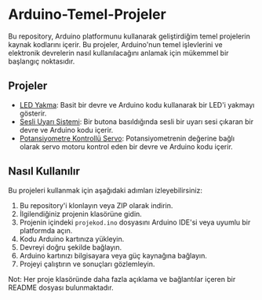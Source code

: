 # Arduino-Temel-Projeler

Bu repository, Arduino platformunu kullanarak geliştirdiğim temel projelerin kaynak kodlarını içerir. Bu projeler, Arduino'nun temel işlevlerini ve elektronik devrelerin nasıl kullanılacağını anlamak için mükemmel bir başlangıç noktasıdır.

## Projeler

- [LED Yakma](https://github.com/kullaniciadi/proje1): Basit bir devre ve Arduino kodu kullanarak bir LED'i yakmayı gösterir.
- [Sesli Uyarı Sistemi](https://github.com/kullaniciadi/proje2): Bir butona basıldığında sesli bir uyarı sesi çıkaran bir devre ve Arduino kodu içerir.
- [Potansiyometre Kontrollü Servo](https://github.com/kullaniciadi/proje3): Potansiyometrenin değerine bağlı olarak servo motoru kontrol eden bir devre ve Arduino kodu içerir.

## Nasıl Kullanılır

Bu projeleri kullanmak için aşağıdaki adımları izleyebilirsiniz:

1. Bu repository'i klonlayın veya ZIP olarak indirin.
2. İlgilendiğiniz projenin klasörüne gidin.
3. Projenin içindeki `projekod.ino` dosyasını Arduino IDE'si veya uyumlu bir platformda açın.
4. Kodu Arduino kartınıza yükleyin.
5. Devreyi doğru şekilde bağlayın.
6. Arduino kartınızı bilgisayara veya güç kaynağına bağlayın.
7. Projeyi çalıştırın ve sonuçları gözlemleyin.

Not: Her proje klasöründe daha fazla açıklama ve bağlantılar içeren bir README dosyası bulunmaktadır.
